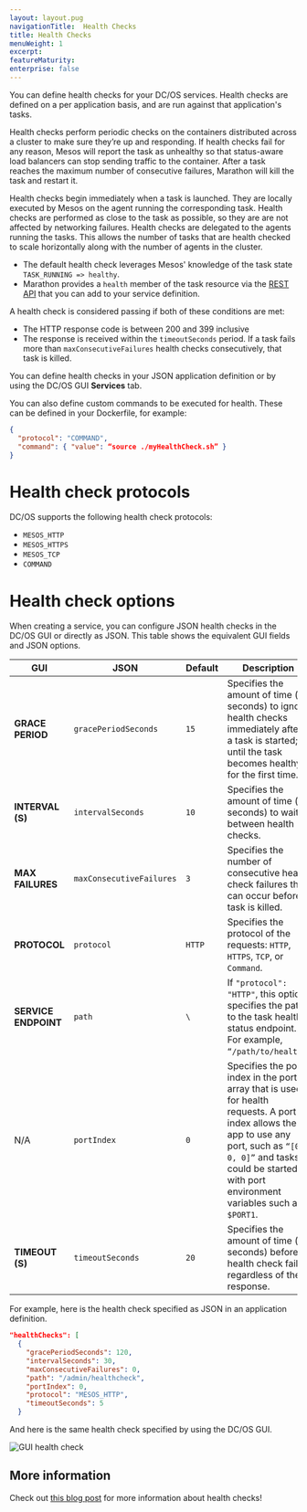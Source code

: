 ```yaml
---
layout: layout.pug
navigationTitle:  Health Checks
title: Health Checks
menuWeight: 1
excerpt:
featureMaturity:
enterprise: false
---
```


<!-- This source repo for this topic is https://github.com/dcos/dcos-docs -->


You can define health checks for your DC/OS services. Health checks are defined on a per application basis, and are run against that application's tasks.

Health checks perform periodic checks on the containers distributed across a cluster to make sure they’re up and responding. If health checks fail for any reason, Mesos will report the task as unhealthy so that status-aware load balancers can stop sending traffic to the container. After a task reaches the maximum number of consecutive failures, Marathon will kill the task and restart it.

Health checks begin immediately when a task is launched. They are locally executed by Mesos on the agent running the corresponding task. Health checks are performed as close to the task as possible, so they are are not affected by networking failures. Health checks are delegated to the agents running the tasks. This allows the number of tasks that are health checked to scale horizontally along with the number of agents in the cluster.

- The default health check leverages Mesos' knowledge of the task state `TASK_RUNNING => healthy`.
- Marathon provides a `health` member of the task resource via the [REST API](/docs/1.10/deploying-services/marathon-api/) that you can add to your service definition.

A health check is considered passing if both of these conditions are met:

- The HTTP response code is between 200 and 399 inclusive
- The response is received within the `timeoutSeconds` period. If a task fails more than `maxConsecutiveFailures` health checks consecutively, that task is killed.

You can define health checks in your JSON application definition or by using the DC/OS GUI **Services** tab.

You can also define custom commands to be executed for health. These can be defined in your Dockerfile, for example:

```json
{
  "protocol": "COMMAND",
  "command": { "value": “source ./myHealthCheck.sh” }
}
```

# Health check protocols

DC/OS supports the following health check protocols:

- `MESOS_HTTP`
- `MESOS_HTTPS`
- `MESOS_TCP`
- `COMMAND`

# Health check options
When creating a service, you can configure JSON health checks in the DC/OS GUI or directly as JSON. This table shows the equivalent GUI fields and JSON options.

| GUI | JSON | Default | Description |
|----------------------|--------------------------|---------|---------------------------------------------------------------------------------------------------------------------------------------------------------------------------------------------------------------------------------------------|
| **GRACE PERIOD** | `gracePeriodSeconds` | `15` | Specifies the amount of time (in seconds) to ignore health checks immediately after a task is started; or until the task becomes healthy for the first time. |
| **INTERVAL (S)** | `intervalSeconds` | `10` | Specifies the amount of time (in seconds) to wait between health checks. |
| **MAX FAILURES** | `maxConsecutiveFailures` | `3` | Specifies the number of consecutive health check failures that can occur before a task is killed. |
| **PROTOCOL** | `protocol` | `HTTP` | Specifies the protocol of the requests: `HTTP`, `HTTPS`, `TCP`, or `Command`. |
| **SERVICE ENDPOINT** | `path` | `\` | If `"protocol": "HTTP"`, this option specifies the path to the task health status endpoint. For example, `“/path/to/health”`. |
| N/A | `portIndex` | `0` | Specifies the port index in the ports array that is used for health requests. A port index allows the app to use any port, such as `“[0, 0, 0]”` and tasks could be started with port environment variables such as `$PORT1`. |
| **TIMEOUT (S)** | `timeoutSeconds` | `20` | Specifies the amount of time (in seconds) before a health check fails, regardless of the response. |

For example, here is the health check specified as JSON in an application definition.

```json
"healthChecks": [
  {
    "gracePeriodSeconds": 120,
    "intervalSeconds": 30,
    "maxConsecutiveFailures": 0,
    "path": "/admin/healthcheck",
    "portIndex": 0,
    "protocol": "MESOS_HTTP",
    "timeoutSeconds": 5
  }
```

And here is the same health check specified by using the DC/OS GUI.

![GUI health check](/docs/1.10/img/health-check-gui.png)

## More information
Check out [this blog post](https://mesosphere.com/blog/2017/05/16/13-factor-app-building-releasing-for-cloud-native/) for more information about health checks!
